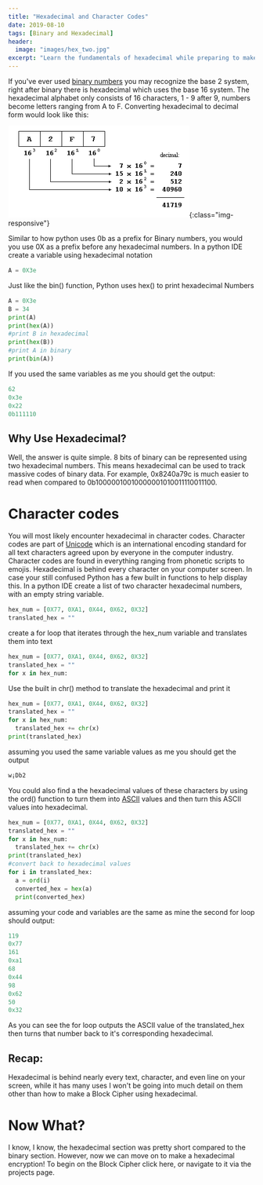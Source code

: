 ```yaml
---
title: "Hexadecimal and Character Codes"
date: 2019-08-10
tags: [Binary and Hexadecimal]
header:
  image: "images/hex_two.jpg"
excerpt: "Learn the fundamentals of hexadecimal while preparing to make a hexadecimal encryption(Block Cipher)"
---
```

If you've ever used [binary numbers](https://patchyst.github.io/binaryintro/) you may recognize the base 2 system, right after binary there is hexadecimal which uses the base 16 system. The hexadecimal alphabet only consists of 16 characters, 1 - 9 after 9, numbers become letters ranging from A to F. Converting hexadecimal to decimal form would look like this:

![hexadecimal-conversion](/images/base_hex.jpg){:class="img-responsive"}

Similar to how python uses 0b as a prefix for Binary numbers, you would you use 0X as a prefix before any hexadecimal numbers. In a python IDE create a variable using hexadecimal notation
```python
A = 0X3e
```
Just like the bin() function, Python uses hex() to print hexadecimal Numbers
```python
A = 0X3e
B = 34
print(A)
print(hex(A))
#print B in hexadecimal
print(hex(B))
#print A in binary
print(bin(A))
```
If you used the same variables as me you should get the output:
```python
62
0x3e
0x22
0b111110
```
## Why Use Hexadecimal?
Well, the answer is quite simple. 8 bits of binary can be represented using two hexadecimal numbers. This means hexadecimal can be used to track massive codes of binary data. For example, 0x8240a79c is much easier to read when compared to 0b10000010010000001010011110011100.

# Character codes
You will most likely encounter hexadecimal in character codes. Character codes are part of [Unicode](https://patchyst.github.io/binaryintro/) which is an international encoding standard for all text characters agreed upon by everyone in the computer industry. Character codes are found in everything ranging from phonetic scripts to emojis. Hexadecimal is behind every character on your computer screen. In case your still confused Python has a few built in functions to help display this. In a python IDE create a list of two character hexadecimal numbers, with an empty string variable.
```python
hex_num = [0X77, 0XA1, 0X44, 0X62, 0X32]
translated_hex = ""
```
create a for loop that iterates through the hex_num variable and translates them into text
```python
hex_num = [0X77, 0XA1, 0X44, 0X62, 0X32]
translated_hex = ""
for x in hex_num:
```
Use the built in chr() method to translate the hexadecimal and print it
```python
hex_num = [0X77, 0XA1, 0X44, 0X62, 0X32]
translated_hex = ""
for x in hex_num:
  translated_hex += chr(x)
print(translated_hex)
```
assuming you used the same variable values as me you should get the output
```python
w¡Db2
```
You could also find a the hexadecimal values of these characters by using the ord() function to turn them into [ASCII](https://www.cs.cmu.edu/~pattis/15-1XX/common/handouts/ascii.html) values and then turn this ASCII values into hexadecimal.
```python
hex_num = [0X77, 0XA1, 0X44, 0X62, 0X32]
translated_hex = ""
for x in hex_num:
  translated_hex += chr(x)
print(translated_hex)
#convert back to hexadecimal values
for i in translated_hex:
  a = ord(i)
  converted_hex = hex(a)
  print(converted_hex)
```
assuming your code and variables are the same as mine the second for loop should output:
```python
119
0x77
161
0xa1
68
0x44
98
0x62
50
0x32
```
As you can see the for loop outputs the ASCII value of the translated_hex then turns that number back to it's corresponding hexadecimal.

## Recap:
Hexadecimal is behind nearly every text, character, and even line on your screen, while it has many uses I won't be going into much detail on them other than how to make a Block Cipher using hexadecimal.

# Now What?
I know, I know, the hexadecimal section was pretty short compared to the binary section. However, now we can move on to make a hexadecimal encryption! To begin on the Block Cipher click here, or navigate to it via the projects page.

